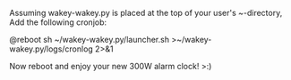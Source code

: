 Assuming wakey-wakey.py is placed at the top of your user's ~-directory, Add the following cronjob:

@reboot sh \~/wakey-wakey.py/launcher.sh >\~/wakey-wakey.py/logs/cronlog 2>&1

Now reboot and enjoy your new 300W alarm clock! >:)
